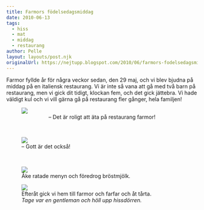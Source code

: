 ```yaml
---
title: Farmors födelsedagsmiddag
date: 2010-06-13
tags: 
  - hiss
  - mat
  - middag
  - restaurang	
author: Pelle
layout: layouts/post.njk
originalUrl: https://nejtupp.blogspot.com/2010/06/farmors-fodelsedagsmiddag.html
---
```


Farmor fyllde år för några veckor sedan, den 29 maj, och vi blev bjudna på middag på en italiensk restaurang. Vi är inte så vana att gå med två barn på restaurang, men vi gick  dit tidigt, klockan fem, och det gick jättebra. Vi hade väldigt kul och vi vill gärna gå på restaurang fler gånger, hela familjen!

<figure>
	<img src="../../../../img/Mammas+f%C3%B6delsedagsmiddag-_MG_0383.jpg"><br></div><div style="text-align: center;">
	<figcaption>– Det är roligt att äta på restaurang farmor!</figcaption>
</figure>

<br><figure>
	<img src="../../../../img/Mammas+f%C3%B6delsedagsmiddag-_MG_0388.jpg"><br>
	<figcaption>– Gott är det också!</figcaption>
</figure>

<br><figure>
	<img src="../../../../img/Mammas+f%C3%B6delsedagsmiddag-_MG_0368.jpg"><br>
	<figcaption>Åke ratade menyn och föredrog bröstmjölk.<br></figcaption>
</figure><figure>
	<img src="../../../../img/Mammas+f%C3%B6delsedagsmiddag-_MG_0400.jpg"><br>
	<figcaption>Efteråt gick vi hem till farmor och farfar och åt tårta. </span><span style="font-style: italic;"><br>Tage var en gentleman och höll upp hissdörren.</figcaption>
